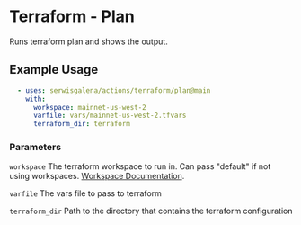 # Terraform - Plan

Runs terraform plan and shows the output.

## Example Usage

```yaml
  - uses: serwisgalena/actions/terraform/plan@main
    with:
      workspace: mainnet-us-west-2
      varfile: vars/mainnet-us-west-2.tfvars
      terraform_dir: terraform
```

### Parameters

`workspace` The terraform workspace to run in. Can pass "default" if not using workspaces. [Workspace Documentation](https://www.terraform.io/language/state/workspaces).

`varfile` The vars file to pass to terraform

`terraform_dir` Path to the directory that contains the terraform configuration

